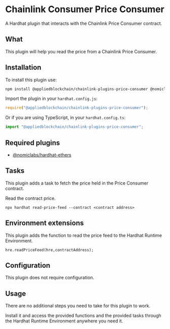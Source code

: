 # Chainlink Consumer Price Consumer

A Hardhat plugin that interacts with the Chainlink Price Consumer contract.

## What

This plugin will help you read the price from a Chainlink Price Consumer.

## Installation

To install this plugin use:

```bash
npm install @appliedblockchain/chainlink-plugins-price-consumer @nomiclabs/hardhat-ethers --save
```

Import the plugin in your `hardhat.config.js`:

```js
require("@appliedblockchain/chainlink-plugins-price-consumer");
```

Or if you are using TypeScript, in your `hardhat.config.ts`:

```ts
import "@appliedblockchain/chainlink-plugins-price-consumer";
```


## Required plugins

- [@nomiclabs/hardhat-ethers](https://github.com/nomiclabs/hardhat/tree/master/packages/hardhat-ethers)

## Tasks

This plugin adds a task to fetch the price held in the Price Consumer contract.

Read the contract price.
```
npx hardhat read-price-feed --contract <contract address>
```

## Environment extensions

This plugin adds the function to read the price feed to the Hardhat Runtime Environment.
```
hre.readPriceFeed(hre,contractAddress);
```

## Configuration

This plugin does not require configuration.

## Usage

There are no additional steps you need to take for this plugin to work.

Install it and access the provided functions and the provided tasks through the Hardhat Runtime Environment anywhere you need it.
